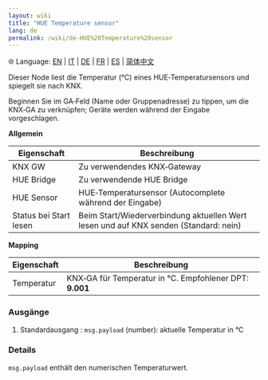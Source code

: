 ```yaml
---
layout: wiki
title: "HUE Temperature sensor"
lang: de
permalink: /wiki/de-HUE%20Temperature%20sensor
---
```

🌐 Language: [EN](https://supergiovane.github.io/node-red-contrib-knx-ultimate/wiki/HUE%20Temperature%20sensor) | [IT](https://supergiovane.github.io/node-red-contrib-knx-ultimate/wiki/it-HUE%20Temperature%20sensor) | [DE](https://supergiovane.github.io/node-red-contrib-knx-ultimate/wiki/de-HUE%20Temperature%20sensor) | [FR](https://supergiovane.github.io/node-red-contrib-knx-ultimate/wiki/fr-HUE%20Temperature%20sensor) | [ES](https://supergiovane.github.io/node-red-contrib-knx-ultimate/wiki/es-HUE%20Temperature%20sensor) | [简体中文](https://supergiovane.github.io/node-red-contrib-knx-ultimate/wiki/zh-CN-HUE%20Temperature%20sensor)

Dieser Node liest die Temperatur (°C) eines HUE‑Temperatursensors und spiegelt sie nach KNX.

Beginnen Sie im GA‑Feld (Name oder Gruppenadresse) zu tippen, um die KNX‑GA zu verknüpfen; Geräte werden während der Eingabe vorgeschlagen.

**Allgemein**

| Eigenschaft | Beschreibung |
|--|--|
| KNX GW | Zu verwendendes KNX‑Gateway |
| HUE Bridge | Zu verwendende HUE Bridge |
| HUE Sensor | HUE‑Temperatursensor (Autocomplete während der Eingabe) |
| Status bei Start lesen | Beim Start/Wiederverbindung aktuellen Wert lesen und auf KNX senden (Standard: nein) |

**Mapping**

| Eigenschaft | Beschreibung |
|--|--|
| Temperatur | KNX‑GA für Temperatur in °C. Empfohlener DPT: <b>9.001</b> |

### Ausgänge

1. Standardausgang
   : `msg.payload` (number): aktuelle Temperatur in °C

### Details

`msg.payload` enthält den numerischen Temperaturwert.
